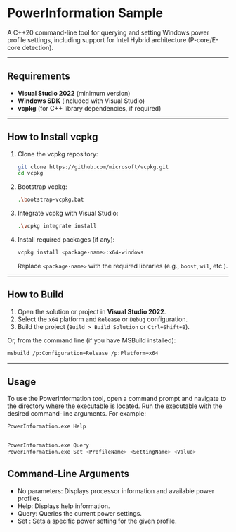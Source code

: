# PowerInformation Sample

A C++20 command-line tool for querying and setting Windows power profile settings, including support for Intel Hybrid architecture (P-core/E-core detection).

---

## Requirements

- **Visual Studio 2022** (minimum version)
- **Windows SDK** (included with Visual Studio)
- **vcpkg** (for C++ library dependencies, if required)

---

## How to Install vcpkg

1. Clone the vcpkg repository:
    ```sh
    git clone https://github.com/microsoft/vcpkg.git
    cd vcpkg
    ```

2. Bootstrap vcpkg:
    ```sh
    .\bootstrap-vcpkg.bat
    ```

3. Integrate vcpkg with Visual Studio:
    ```sh
    .\vcpkg integrate install
    ```

4. Install required packages (if any):
    ```sh
    vcpkg install <package-name>:x64-windows
    ```
    Replace `<package-name>` with the required libraries (e.g., `boost`, `wil`, etc.).

---

## How to Build

1. Open the solution or project in **Visual Studio 2022**.
2. Select the `x64` platform and `Release` or `Debug` configuration.
3. Build the project (`Build > Build Solution` or `Ctrl+Shift+B`).

Or, from the command line (if you have MSBuild installed):

```sh
msbuild /p:Configuration=Release /p:Platform=x64
```

---

## Usage

To use the PowerInformation tool, open a command prompt and navigate to the directory where the executable is located. Run the executable with the desired command-line arguments. For example:

```sh
PowerInformation.exe Help


PowerInformation.exe Query
PowerInformation.exe Set <ProfileName> <SettingName> <Value>
```
## Command-Line Arguments
- No parameters: Displays processor information and available power profiles.
- Help: Displays help information.
- Query: Queries the current power settings.
- Set <ProfileName> <SettingName> <Value>: Sets a specific power setting for the given profile.
